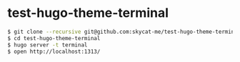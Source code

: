 # test-hugo-theme-terminal

```bash
$ git clone --recursive git@github.com:skycat-me/test-hugo-theme-terminal.git
$ cd test-hugo-theme-terminal
$ hugo server -t terminal
$ open http://localhost:1313/
```
